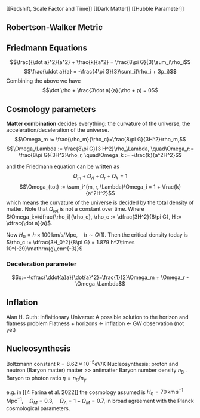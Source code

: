 [[Redshift, Scale Factor and Time]]
[[Dark Matter]]
[[Hubble Parameter]]
## Robertson-Walker Metric

## Friedmann Equations
$$\frac{{\dot a}^2}{a^2} + \frac{k}{a^2} = \frac{8\pi G}{3}\sum_i\rho_i$$
$$\frac{\ddot a}{a} = -\frac{4\pi G}{3}\sum_i(\rho_i + 3p_i)$$
Combining the above we have
$$\dot \rho + \frac{3\dot a}{a}(\rho + p) = 0$$

## Cosmology parameters
**Matter combination** decides everything: the curvature of the universe, the acceleration/deceleration of the universe.
$$\Omega_m := \frac{\rho_m}{\rho_c}=\frac{8\pi G}{3H^2}\rho_m,$$
$$\Omega_\Lambda := \frac{8\pi G}{3 H^2}\rho_\Lambda, \quad\Omega_r:= \frac{8\pi G}{3H^2}\rho_r, \quad\Omega_k := -\frac{k}{a^2H^2}$$

and the Friedmann equation can be written as $$\Omega_m + \Omega_\Lambda + \Omega_r + \Omega_k = 1$$
$$\Omega_{tot} := \sum_i^{m, r, \Lambda}\Omega_i = 1 + \frac{k}{a^2H^2}$$
which means the curvature of the universe is decided by the total density of matter. Note that $\Omega_{tot}$ is not a constant over time.
Where $\Omega_i:=\dfrac{\rho_i}{\rho_c}, \rho_c := \dfrac{3H^2}{8\pi G}, H := \dfrac{\dot a}{a}$.

Now $H_0 = h\times100\,\mathrm{km/s/Mpc},\quad h\sim O(1)$. Then the critical density today is 
$\rho_c := \dfrac{3H_0^2}{8\pi G} = 1.879 h^2\times 10^{-29}\mathrm{g\,cm^{-3}}$

### Deceleration parameter
$$q:=-\dfrac{\ddot{a}a}{\dot{a}^2}=\frac{1}{2}\Omega_m + \Omega_r - \Omega_\Lambda$$

## Inflation
Alan H. Guth: Inflaitionary Universe: A possible solution to the horizon and flatness problem
Flatness + horizons <- inflation <- GW observation (not yet)

## Nucleosynthesis
Boltzmann constant $k = 8.62\times 10^{-5} \mathrm{eV/K}$
Nucleosynthesis: proton and neutron (Baryon matter)
matter >> antimatter
Baryon number density $n_B$ . Baryon to photon ratio $\eta = n_B/n_\gamma$

e.g. in [[4 Farina et al. 2022]] the cosmology assumed is $H_0 = 70\,\mathrm{km\,s^{-1}\,Mpc^{-1}},\quad \Omega_M = 0.3,\quad \Omega_\Lambda = 1 - \Omega_M = 0.7$, in broad agreement with the Planck cosmological parameters.

